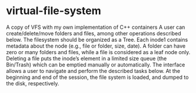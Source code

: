 # virtual-file-system
A copy of VFS with my own implementation of C++ containers
A user can create/delete/move  folders and files, among other operations described below. 
The filesystem should be organized as a Tree. Each inode1 contains metadata about the node 
(e.g., file or folder, size, date). A folder can have zero or many folders and files, while 
a file is considered as a leaf node only. Deleting a file puts the inode’s element in a 
limited size queue (the Bin/Trash) which can be emptied manually or automatically. The 
interface allows a user to navigate and perform the  described tasks below. At the beginning 
and end of the session, the file system is loaded, and dumped to the disk, respectively.
